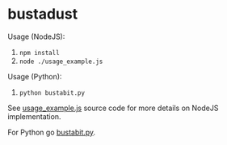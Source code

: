 # bustadust

Usage (NodeJS):
1. ```npm install```
2. ```node ./usage_example.js```

Usage (Python):
1. ```python bustabit.py```

See [usage_example.js](https://github.com/vladignatyev/bustadust/blob/master/usage_example.js) source code for more details on NodeJS implementation.

For Python go [bustabit.py](https://github.com/vladignatyev/bustadust/blob/master/bustabit.py#L50).


